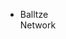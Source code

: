 <svg width="100" height="100" xmlns="http://www.w3.org/2000/svg">
<foreignObject width="100" height="100">
    <div xmlns="http://www.w3.org/1999/xhtml">
        <ul>
            <li>Balltze Network</li>
        </ul>
        <!-- Other embed HTML element/text into SVG -->
    </div>
</foreignObject>
</svg>
